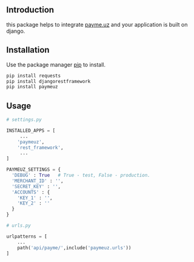 ## Introduction

this package helps to integrate [payme.uz](http://payme.uz) and your application is built on django.

## Installation

Use the package manager [pip](https://pip.pypa.io/en/stable/) to install.

```bash
pip install requests
pip install djangorestframework
pip install paymeuz
```

## Usage

```python
# settings.py

INSTALLED_APPS = [
     ... 
    'paymeuz',
    'rest_framework',
     ...
]

PAYMEUZ_SETTINGS = {
  'DEBUG' : True   # True - test, False - production.
  'MERCHANT_ID' : '',
  'SECRET_KEY' : '',
  'ACCOUNTS' : {
    'KEY_1' : '',
    'KEY_2' : ''
  }
}

# urls.py

urlpatterns = [
    ...
    path('api/payme/',include('paymeuz.urls'))
]
```
